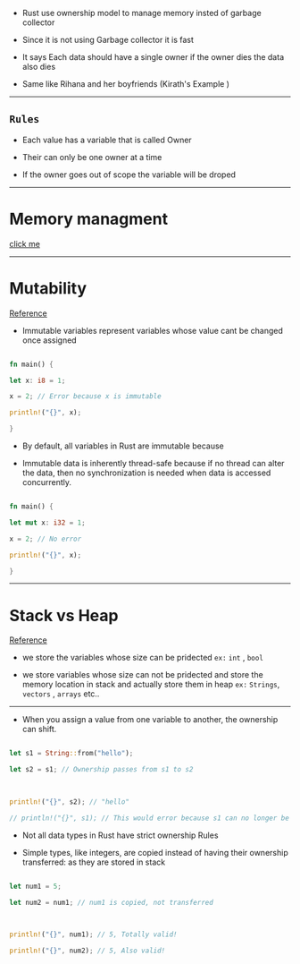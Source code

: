 - Rust use ownership model to manage memory insted of garbage collector

- Since it is not using Garbage collector it is fast

- It says Each data should have a single owner if the owner dies the data also dies

- Same like Rihana and her boyfriends (Kirath's Example )

  

---

  

## `Rules`

  

- Each value has a variable that is called Owner

- Their can only be one owner at a time

- If the owner goes out of scope the variable will be droped

  

---

  

# Memory managment

  

[click me](https://projects.100xdevs.com/tracks/rust-bootcamp/Rust-Bootcamp-10)

  

---

  

# Mutability

  

[Reference](https://projects.100xdevs.com/tracks/rust-bootcamp/Rust-Bootcamp-11)

  

- Immutable variables represent variables whose value cant be changed once assigned

  

```rust

fn main() {

let x: i8 = 1;

x = 2; // Error because x is immutable

println!("{}", x);

}

```

  

- By default, all variables in Rust are immutable because

- Immutable data is inherently thread-safe because if no thread can alter the data, then no synchronization is needed when data is accessed concurrently.

  

```rust

fn main() {

let mut x: i32 = 1;

x = 2; // No error

println!("{}", x);

}

```

  

---

  

# Stack vs Heap

  

[Reference](https://projects.100xdevs.com/tracks/rust-bootcamp/Rust-Bootcamp-12)

  

- we store the variables whose size can be pridected `ex:` `int` , `bool`

- we store variables whose size can not be pridected and store the memory location in stack and actually store them in heap `ex:` `Strings`, `vectors` , `arrays` etc..

  

---

  

- When you assign a value from one variable to another, the ownership can shift.

  

```rust

let s1 = String::from("hello");

let s2 = s1; // Ownership passes from s1 to s2

  

println!("{}", s2); // "hello"

// println!("{}", s1); // This would error because s1 can no longer be used

```

  

- Not all data types in Rust have strict ownership Rules

- Simple types, like integers, are copied instead of having their ownership transferred: as they are stored in stack

  

```rust

let num1 = 5;

let num2 = num1; // num1 is copied, not transferred

  

println!("{}", num1); // 5, Totally valid!

println!("{}", num2); // 5, Also valid!

```